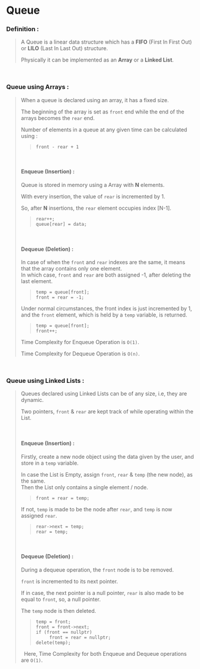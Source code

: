 # Queue

### **Definition :**
> A Queue is a linear data structure which has a **FIFO** (First In First Out) or **LILO** (Last In Last Out) structure.
>
> Physically it can be implemented as an **Array** or a **Linked List**.
>

&nbsp;
### **Queue using Arrays :**
> When a queue is declared using an array, it has a fixed size.
>
> The beginning of the array is set as ``front`` end while the end of the arrays becomes the ``rear`` end.
>
> Number of elements in a queue at any given time can be calculated using :
>> ``front - rear + 1``
>
> &nbsp;
> #### **Enqueue (Insertion) :**
> Queue is stored in memory using a Array with **N**  elements.
> 
> With every insertion, the value of ``rear`` is incremented by 1.
>
> So, after **N** insertions, the ``rear`` element occupies index [N-1].
>
>> ``rear++;``\
>> ``queue[rear] = data;``
>
> &nbsp;
> #### **Dequeue (Deletion) :**
> In case of when the ``front`` and ``rear`` indexes are the same, it means that the array contains only one element.\
In which case, ``front`` and ``rear`` are both assigned -1, after deleting the last element.
>
>> ``temp = queue[front];``\
>> ``front = rear = -1;``
>
> Under normal circumstances, the front index is just incremented by 1, and the ``front`` element, which is held by a ``temp`` variable, is returned.
>> ``temp = queue[front];``\
>> ``front++;``
>
> Time Complexity for Enqueue Operation is ``O(1)``.
>
> Time Complexity for Dequeue Operation is ``O(n)``.

&nbsp;
### **Queue using Linked Lists :**
> Queues declared using Linked Lists can be of any size, i.e, they are dynamic.
>
> Two pointers, ``front`` & ``rear`` are kept track of while operating within the List.
>
> &nbsp;
> #### **Enqueue (Insertion) :**
> Firstly, create a new node object using the data given by the user, and store in a ``temp`` variable.
> 
> In case the List is Empty, assign ``front``, ``rear`` & ``temp`` (the new node), as the same.\
Then the List only contains a single element / node.
>>  ``front = rear = temp;``
>
> If not, ``temp`` is made to be the node after ``rear``, and ``temp`` is now assigned ``rear``.
>> ``rear->next = temp;``\
>> ``rear = temp;``
>
> &nbsp;
> #### **Dequeue (Deletion) :**
> During a dequeue operation, the ``front`` node is to be removed.
>
> ``front`` is incremented to its next pointer.
>
> If in case, the next pointer is a null pointer, ``rear`` is also made to be equal to ``front``, so, a null pointer.
>
> The ``temp`` node is then deleted.
>
>> ``temp = front;``\
>> ``front = front->next;``\
>> ``if (front == nullptr)``\
>> ``     front = rear = nullptr;``\
>> ``delete(temp);``
>
> &nbsp;
> Here, Time Complexity for both Enqueue and Dequeue operations are ``O(1)``.
